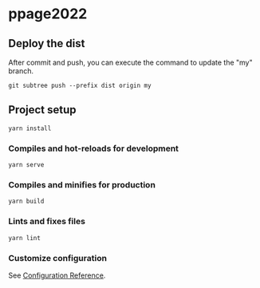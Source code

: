 # ppage2022

## Deploy the dist
After commit and push, you can execute the command to update the "my" branch.
```
git subtree push --prefix dist origin my
```

## Project setup
```
yarn install
```

### Compiles and hot-reloads for development
```
yarn serve
```

### Compiles and minifies for production
```
yarn build
```

### Lints and fixes files
```
yarn lint
```

### Customize configuration
See [Configuration Reference](https://cli.vuejs.org/config/).
